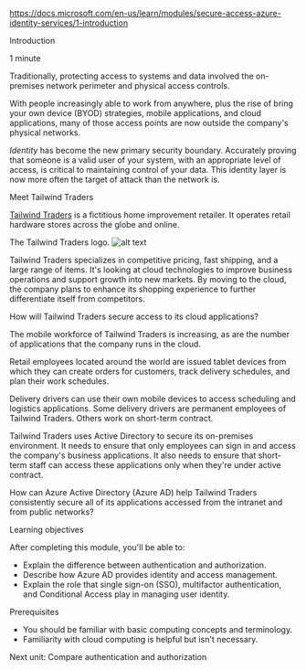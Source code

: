https://docs.microsoft.com/en-us/learn/modules/secure-access-azure-identity-services/1-introduction

Introduction

1 minute

Traditionally, protecting access to systems and data involved the on-premises network perimeter and physical access controls.

With people increasingly able to work from anywhere, plus the rise of bring your own device (BYOD) strategies, mobile applications, and cloud applications, many of those access points are now outside the company's physical networks.

<em>Identity</em> has become the new primary security boundary. Accurately proving that someone is a valid user of your system, with an appropriate level of access, is critical to maintaining control of your data. This identity layer is now more often the target of attack than the network is.

Meet Tailwind Traders

[Tailwind Traders](https://www.tailwindtraders.com/) is a fictitious home improvement retailer. It operates retail hardware stores across the globe and online.

The Tailwind Traders logo.
![alt text](https://docs.microsoft.com/en-us/learn/azure-fundamentals/shared/media/tailwind-traders-logo.png)

Tailwind Traders specializes in competitive pricing, fast shipping, and a large range of items. It's looking at cloud technologies to improve business operations and support growth into new markets. By moving to the cloud, the company plans to enhance its shopping experience to further differentiate itself from competitors.


How will Tailwind Traders secure access to its cloud applications?

The mobile workforce of Tailwind Traders is increasing, as are the number of applications that the company runs in the cloud.

Retail employees located around the world are issued tablet devices from which they can create orders for customers, track 
delivery schedules, and plan their work schedules.

Delivery drivers can use their own mobile devices to access scheduling and logistics applications. Some delivery drivers are permanent employees of Tailwind Traders. Others work on short-term contract.

Tailwind Traders uses Active Directory to secure its on-premises environment. It needs to ensure that only employees can sign in and access the company's business applications. It also needs to ensure that short-term staff can access these applications only when they're under active contract.

How can Azure Active Directory (Azure AD) help Tailwind Traders consistently secure all of its applications accessed from the intranet and from public networks?


Learning objectives

After completing this module, you'll be able to:
* Explain the difference between authentication and authorization.
* Describe how Azure AD provides identity and access management.
* Explain the role that single sign-on (SSO), multifactor authentication, and Conditional Access play in managing user identity.


Prerequisites
* You should be familiar with basic computing concepts and terminology.
* Familiarity with cloud computing is helpful but isn't necessary.

Next unit: Compare authentication and authorization
